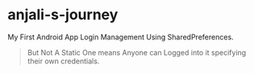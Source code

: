 # anjali-s-journey
My First Android App Login Management Using SharedPreferences. 
>
>But Not A Static One means Anyone can Logged into it specifying their own credentials.
